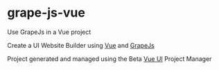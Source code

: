# grape-js-vue
Use GrapeJs in a Vue project 

Create a UI Website Builder using [Vue](https://vuejs.org) and [GrapeJs](https://grapesjs.com)

Project generated and managed using the Beta [Vue UI](https://morningstar.engineering/vue-ui-a-first-look-916600d9a918) Project Manager
